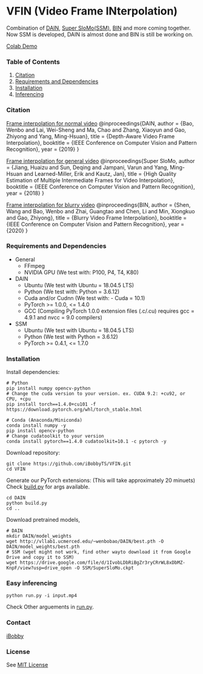 # VFIN (Video Frame INterpolation)
Combination of [DAIN](https://github.com/baowenbo/DAIN), [Super SloMo(SSM)](https://github.com/avinashpaliwal/Super-SloMo), [BIN](https://github.com/laomao0/BIN) and more coming together. Now SSM is developed, DAIN is almost done and BIN is still be working on. 

[Colab Demo](https://drive.google.com/drive/folders/1FWgdEgJxObQtl002ooIq94mlzGUYe6G-?usp=sharing)

### Table of Contents
1. [Citation](#citation)
1. [Requirements and Dependencies](#requirements-and-dependencies)
1. [Installation](#installation)
1. [Inferencing](#easy-inferencing)


### Citation
[Frame interpolation for normal video](https://github.com/baowenbo/DAIN/)
    @inproceedings{DAIN,
        author    = {Bao, Wenbo and Lai, Wei-Sheng and Ma, Chao and Zhang, Xiaoyun and Gao, Zhiyong and Yang, Ming-Hsuan},
        title     = {Depth-Aware Video Frame Interpolation},
        booktitle = {IEEE Conference on Computer Vision and Pattern Recognition},
        year      = {2019}
    }

[Frame interpolation for general video](https://github.com/avinashpaliwal/Super-SloMo)
    @inproceedings{Super SloMo,
        author    = {Jiang, Huaizu and Sun, Deqing and Jampani, Varun and Yang, Ming-Hsuan and Learned-Miller, Erik and Kautz, Jan},
        title     = {High Quality Estimation of Multiple Intermediate Frames for Video Interpolation},
        booktitle = {IEEE Conference on Computer Vision and Pattern Recognition},
        year      = {2018}
    }

[Frame interpolation for blurry video](https://github.com/laomao0/BIN)
     @inproceedings{BIN,
        author    = {Shen, Wang and Bao, Wenbo and Zhai, Guangtao and Chen, Li and Min, Xiongkuo and Gao, Zhiyong}, 
        title     = {Blurry Video Frame Interpolation},
        booktitle = {IEEE Conference on Computer Vision and Pattern Recognition},
        year      = {2020}
    }


### Requirements and Dependencies
- General
	- FFmpeg
	- NVIDIA GPU (We test with: P100, P4, T4, K80)
- DAIN
	- Ubuntu (We test with Ubuntu = 18.04.5 LTS)
	- Python (We test with: Python = 3.6.12)
	- Cuda and/or Cudnn (We test with: - Cuda = 10.1)
	- PyTorch >= 1.0.0, <= 1.4.0
	- GCC (Compiling PyTorch 1.0.0 extension files (.c/.cu) requires gcc = 4.9.1 and nvcc = 9.0 compilers)
- SSM
	- Ubuntu (We test with Ubuntu = 18.04.5 LTS)
	- Python (We test with Python = 3.6.12)
	- PyTorch >= 0.4.1, <= 1.7.0


### Installation
Install dependencies:

	# Python
	pip install numpy opencv-python
	# Change the cuda version to your version. ex. CUDA 9.2: +cu92, or CPU, +cpu
	pip install torch==1.4.0+cu101 -f https://download.pytorch.org/whl/torch_stable.html
	
	# Conda (Anaconda/Miniconda)
	conda install numpy -y
	pip install opencv-python
	# Change cudatoolkit to your version
	conda install pytorch==1.4.0 cudatoolkit=10.1 -c pytorch -y
	
Download repository:

	git clone https://github.com/iBobbyTS/VFIN.git
	cd VFIN
    
Generate our PyTorch extensions: (This will take approximately 20 minuets)
Check [build.py](https://github.com/iBobbyTS/VFIN/blob/master/DAIN/build.py) for args available. 
    
	cd DAIN
	python build.py
	cd ..

Download pretrained models, 

	# DAIN
	mkdir DAIN/model_weights
	wget http://vllab1.ucmerced.edu/~wenbobao/DAIN/best.pth -O DAIN/model_weights/best.pth
	# SSM (wget might not work, find other wayto download it from Google Drive and copy it to SSM)
	wget https://drive.google.com/file/d/1IvobLDbRiBgZr3ryCRrWL8xDbMZ-KnpF/view?usp=drive_open -O SSM/SuperSloMo.ckpt

### Easy inferencing

	python run.py -i input.mp4

Check Other arguements in [run.py](https://github.com/iBobbyTS/VFIN/blob/master/run.py). 

### Contact
[iBobby](mailto:iBobbyTS@gmail.com)

### License
See [MIT License](https://github.com/iBobby/VFIN/blob/master/LICENSE)
